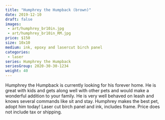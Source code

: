 ```yaml
---
title: "Humphrey the Humpback (brown)"
date: 2019-12-10
draft: false
images:
 - art/humphrey_br10in.jpg
 - art/humphrey_br10in_RM.jpg
price: $150 
size: 10x10 
medium: ink, epoxy and lasercut birch panel
categories:
 - laser
series: Humphrey the Humpback
seriesGroup: 2020-30-30-1234
weight: 40
---
```


Humphrey the Humpback is currently looking for his forever home.
He is great with kids and gets along well with other pets and would make a wonderful addition to your family. He is very well behaved on leash and knows several commands like sit and stay. Humphrey makes the best pet, adopt him today!  Laser cut birch panel and ink, includes frame. Price does not include tax or shipping.